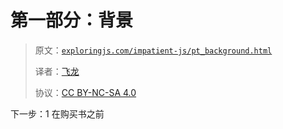 # 第一部分：背景

> 原文：[`exploringjs.com/impatient-js/pt_background.html`](https://exploringjs.com/impatient-js/pt_background.html)
> 
> 译者：[飞龙](https://github.com/wizardforcel)
> 
> 协议：[CC BY-NC-SA 4.0](https://creativecommons.org/licenses/by-nc-sa/4.0/)

下一步：1 在购买书之前
